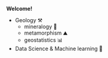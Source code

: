 **Welcome!**

* Geology ⚒️
  * mineralogy 🔬  
  * metamorphism ⛰️
  * geostatistics 📊
* Data Science & Machine learning 🤖
